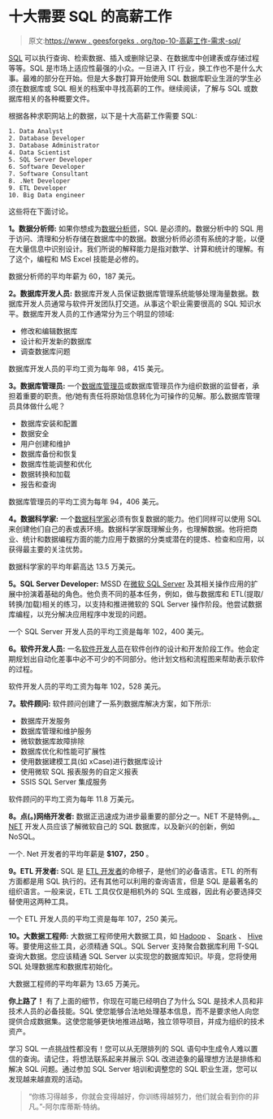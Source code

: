 # 十大需要 SQL 的高薪工作

> 原文:[https://www . geesforgeks . org/top-10-高薪工作-需求-sql/](https://www.geeksforgeeks.org/top-10-high-paying-jobs-that-demand-sql/)

[SQL](https://www.geeksforgeeks.org/sql-tutorial/) 可以执行查询、检索数据、插入或删除记录、在数据库中创建表或存储过程等等。SQL 是市场上适应性最强的小众。一旦进入 IT 行业，换工作也不是什么大事。最难的部分在开始。但是大多数打算开始使用 SQL 数据库职业生涯的学生必须在数据库或 SQL 相关的档案中寻找高薪的工作。继续阅读，了解与 SQL 或数据库相关的各种概要文件。

根据各种求职网站上的数据，以下是十大高薪工作需要 SQL:

```
1. Data Analyst
2. Database Developer
3. Database Administrator
4. Data Scientist
5. SQL Server Developer
6. Software Developer
7. Software Consultant
8. .Net Developer
9. ETL Developer
10. Big Data engineer 
```

这些将在下面讨论。

**1。数据分析师:**
如果你想成为[数据分析师](https://www.geeksforgeeks.org/how-to-become-a-data-analyst-in-2019-a-complete-guide/)，SQL 是必须的。数据分析中的 SQL 用于访问、清理和分析存储在数据库中的数据。数据分析师必须有系统的才能，以便在大量信息中识别设计。我们所说的解释能力是指对数学、计算和统计的理解。有了这个，编程和 MS Excel 技能是必修的。

数据分析师的平均年薪为 60，187 美元。

**2。数据库开发人员:**
数据库开发人员保证数据库管理系统能够处理海量数据。数据库开发人员通常与软件开发团队打交道。从事这个职业需要很高的 SQL 知识水平。数据库开发人员的工作通常分为三个明显的领域:

*   修改和编辑数据库
*   设计和开发新的数据库
*   调查数据库问题

数据库开发人员的平均工资为每年 98，415 美元。

**3。数据库管理员:**
一个[数据库管理员](https://practice.geeksforgeeks.org/problems/who-is-a-database-administrator)或数据库管理员作为组织数据的监督者，承担着重要的职责。他/她有责任将原始信息转化为可操作的见解。那么数据库管理员具体做什么呢？

*   数据库安装和配置
*   数据安全
*   用户创建和维护
*   数据库备份和恢复
*   数据库性能调整和优化
*   数据转换和加载
*   报告和查询

数据库管理员的平均工资为每年 94，406 美元。

**4。数据科学家:**
一个[数据科学家](https://www.geeksforgeeks.org/introduction-data-science-skills-required/)必须有恢复数据的能力。他们同样可以使用 SQL 来创建他们自己的表或表环境。数据科学家既理解业务，也理解数据。他将把商业、统计和数据编程方面的能力应用于数据的分类或潜在的提炼、检查和应用，以获得最主要的关注优势。

数据科学家的平均年薪高达 13.5 万美元。

**5。SQL Server Developer:**
MSSD 在[微软 SQL Server](https://www.geeksforgeeks.org/difference-between-mysql-and-ms-sql-server/) 及其相关操作应用的扩展中扮演着基础的角色。他负责不同的基本任务，例如，做与数据库和 ETL(提取/转换/加载)相关的练习，以支持和推进微软的 SQL Server 操作阶段。他尝试数据库编程，以充分解决应用程序中发现的问题。

一个 SQL Server 开发人员的平均工资是每年 102，400 美元。

**6。软件开发人员:**
一名[软件开发人员](https://www.geeksforgeeks.org/interview-preparation-for-software-developer/)在软件创作的设计和开发阶段工作。他会定期规划出自动化差事中必不可少的不同部分。他计划文档和流程图来帮助表示软件的过程。

软件开发人员的平均工资为每年 102，528 美元。

**7。软件顾问:**
软件顾问创建了一系列数据库解决方案，如下所示:

*   数据库开发服务
*   数据库管理和维护服务
*   微软数据库故障排除
*   数据库优化和性能可扩展性
*   使用数据建模工具(如 xCase)进行数据库设计
*   使用微软 SQL 报表服务的自定义报表
*   SSIS SQL Server 集成服务

软件顾问的平均工资为每年 11.8 万美元。

**8。点(。)网络开发者:**
数据正迅速成为进步最重要的部分之一。NET 不是特例。[。NET](https://www.geeksforgeeks.org/introduction-to-net-framework/) 开发人员应该了解微软自己的 SQL 数据库，以及新兴的创新，例如 NoSQL。

一个. Net 开发者的平均年薪是 **$107，250** 。

**9。ETL 开发者:**
SQL 是 [ETL 开发者](https://www.geeksforgeeks.org/etl-process-in-data-warehouse/)的命根子，是他们的必备语言。ETL 的所有方面都是用 SQL 执行的。还有其他可以利用的查询语言，但是 SQL 是最著名的组织语言。一般来说，ETL 工具仅仅是相机外的 SQL 生成器，因此有必要选择交替使用这两种工具。

一个 ETL 开发人员的平均工资是每年 107，250 美元。

**10。大数据工程师:**
大数据工程师使用大数据工具，如 [Hadoop](https://hadoop.apache.org/) 、 [Spark](https://spark.apache.org/docs/latest/) 、 [Hive](https://hive.apache.org/) 等。要使用这些工具，必须精通 SQL。SQL Server 支持聚合数据库利用 T-SQL 查询大数据。您应该精通 SQL Server 以实现您的数据库知识。毕竟，您将使用 SQL 处理数据库和数据库初始化。

大数据工程师的平均年薪为 13.65 万美元。

**你上路了！**
有了上面的细节，你现在可能已经明白了为什么 SQL 是技术人员和非技术人员的必备技能。SQL 使您能够合法地处理基本信息，而不是要求他人向您提供合成数据集。这使您能够更快地推进战略，独立领导项目，并成为组织的技术资产。

学习 SQL 一点挑战性都没有！您可以从无限排列的 SQL 语句中生成令人难以置信的查询。请记住，将想法联系起来并展示 SQL 改进迹象的最理想方法是排练和解决 SQL 问题。通过参加 SQL Server 培训和调整您的 SQL 职业生涯，您可以发现越来越直观的活动。

> “你练习得越多，你就会变得越好，你训练得越努力，他们就会看到你的非凡。”-阿尔库蒂斯·特纳。
